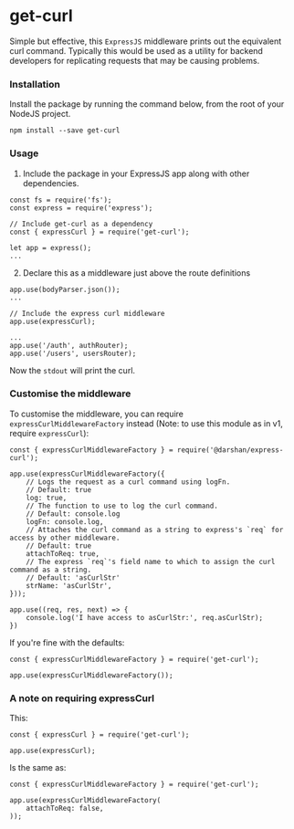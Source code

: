 # get-curl

Simple but effective, this `ExpressJS` middleware prints out the equivalent curl command. Typically this would be used as a utility for backend developers for replicating requests that may be causing problems.

### Installation

Install the package by running the command below, from the root of your NodeJS project.

`npm install --save get-curl`

### Usage

1. Include the package in your ExpressJS app along with other dependencies.

```
const fs = require('fs');
const express = require('express');

// Include get-curl as a dependency
const { expressCurl } = require('get-curl');

let app = express();
...
```

2. Declare this as a middleware just above the route definitions

```
app.use(bodyParser.json());
...

// Include the express curl middleware
app.use(expressCurl);

...
app.use('/auth', authRouter);
app.use('/users', usersRouter);
```

Now the `stdout` will print the curl.

### Customise the middleware

To customise the middleware, you can require `expressCurlMiddlewareFactory` instead (Note: to use this module as in v1, require `expressCurl`):

```
const { expressCurlMiddlewareFactory } = require('@darshan/express-curl');

app.use(expressCurlMiddlewareFactory({
    // Logs the request as a curl command using logFn.
    // Default: true
    log: true,
    // The function to use to log the curl command.
    // Default: console.log
    logFn: console.log,
    // Attaches the curl command as a string to express's `req` for access by other middleware.
    // Default: true
    attachToReq: true,
    // The express `req`'s field name to which to assign the curl command as a string.
    // Default: 'asCurlStr'
    strName: 'asCurlStr',
}));

app.use((req, res, next) => {
    console.log('I have access to asCurlStr:', req.asCurlStr);
})
```

If you're fine with the defaults:

```
const { expressCurlMiddlewareFactory } = require('get-curl');

app.use(expressCurlMiddlewareFactory());
```

### A note on requiring expressCurl

This:

```
const { expressCurl } = require('get-curl');

app.use(expressCurl);
```

Is the same as:

```
const { expressCurlMiddlewareFactory } = require('get-curl');

app.use(expressCurlMiddlewareFactory(
    attachToReq: false,
));
```
